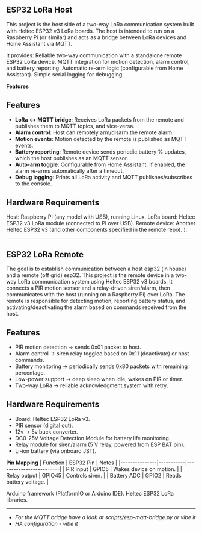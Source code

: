 ## ESP32 LoRa Host

This project is the host side of a two-way LoRa communication system built with Heltec ESP32 v3 LoRa boards.
The host is intended to run on a Raspberry Pi (or similar) and acts as a bridge between LoRa devices and Home Assistant via MQTT.

It provides:
Reliable two-way communication with a standalone remote ESP32 LoRa device.
MQTT integration for motion detection, alarm control, and battery reporting.
Automatic re-arm logic (configurable from Home Assistant).
Simple serial logging for debugging.

**Features**

## Features

- **LoRa ↔ MQTT bridge**: Receives LoRa packets from the remote and publishes them to MQTT topics, and vice-versa.  
- **Alarm control**: Host can remotely arm/disarm the remote alarm.  
- **Motion events**: Motion detected by the remote is published as MQTT events.  
- **Battery reporting**: Remote device sends periodic battery % updates, which the host publishes as an MQTT sensor.  
- **Auto-arm toggle**: Configurable from Home Assistant. If enabled, the alarm re-arms automatically after a timeout.  
- **Debug logging**: Prints all LoRa activity and MQTT publishes/subscribes to the console.  

## Hardware Requirements

Host: Raspberry Pi (any model with USB), running Linux.
LoRa board: Heltec ESP32 v3 LoRa module (connected to Pi over USB).
Remote device: Another Heltec ESP32 v3 (and other components specified in the remote repo).
).

______________

## ESP32 LoRa Remote

The goal is to establish communication between a host esp32 (in house) and a remote (off grid) esp32.
This project is the remote device in a two-way LoRa communication system using Heltec ESP32 v3 boards.
It connects a PIR motion sensor and a relay-driven siren/alarm, then communicates with the host (running on a Raspberry Pi) over LoRa.
The remote is responsible for detecting motion, reporting battery status, and activating/deactivating the alarm based on commands received from the host.

## Features

- PIR motion detection → sends 0x01 packet to host.
- Alarm control → siren relay toggled based on 0x11 (deactivate) or host commands.
- Battery monitoring → periodically sends 0x80 packets with remaining percentage.
- Low-power support → deep sleep when idle, wakes on PIR or timer.
- Two-way LoRa → reliable acknowledgment system with retry.

## Hardware Requirements

- Board: Heltec ESP32 LoRa v3.
- PIR sensor (digital out).
- 12v -> 5v buck converter.
- DC0-25V Voltage Detection Module for battery life monitoring.
- Relay module for siren/alarm (5 V relay, powered from ESP BAT pin).
- Li-ion battery (via onboard JST).

**Pin Mapping**
| Function      | ESP32 Pin | Notes                   |
|---------------|-----------|-------------------------|
| PIR input     | GPIO5     | Wakes device on motion. |
| Relay output  | GPIO45    | Controls siren.         |
| Battery ADC   | GPIO2     | Reads battery voltage.  |

Arduino framework (PlatformIO or Arduino IDE).
Heltec ESP32 LoRa libraries.
______________

- _For the MQTT bridge have a look at scripts/esp-mqtt-bridge.py or vibe it_
- _HA configuration - vibe it_

